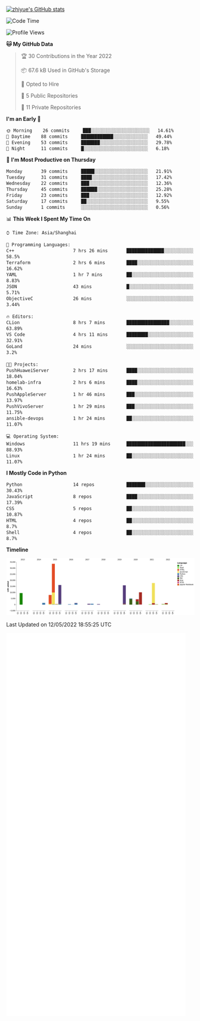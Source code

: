 
[![zhiyue's GitHub stats](https://github-readme-stats.vercel.app/api?username=zhiyue)](https://github.com/anuraghazra/github-readme-stats&&show_icons=true)

<!--START_SECTION:waka-->
![Code Time](http://img.shields.io/badge/Code%20Time-0%20secs-blue)

![Profile Views](http://img.shields.io/badge/Profile%20Views-10-blue)

**🐱 My GitHub Data** 

> 🏆 30 Contributions in the Year 2022
 > 
> 📦 67.6 kB Used in GitHub's Storage 
 > 
> 💼 Opted to Hire
 > 
> 📜 5 Public Repositories 
 > 
> 🔑 11 Private Repositories  
 > 
**I'm an Early 🐤** 

```text
🌞 Morning    26 commits     ███░░░░░░░░░░░░░░░░░░░░░░   14.61% 
🌆 Daytime    88 commits     ████████████░░░░░░░░░░░░░   49.44% 
🌃 Evening    53 commits     ███████░░░░░░░░░░░░░░░░░░   29.78% 
🌙 Night      11 commits     █░░░░░░░░░░░░░░░░░░░░░░░░   6.18%

```
📅 **I'm Most Productive on Thursday** 

```text
Monday       39 commits     █████░░░░░░░░░░░░░░░░░░░░   21.91% 
Tuesday      31 commits     ████░░░░░░░░░░░░░░░░░░░░░   17.42% 
Wednesday    22 commits     ███░░░░░░░░░░░░░░░░░░░░░░   12.36% 
Thursday     45 commits     ██████░░░░░░░░░░░░░░░░░░░   25.28% 
Friday       23 commits     ███░░░░░░░░░░░░░░░░░░░░░░   12.92% 
Saturday     17 commits     ██░░░░░░░░░░░░░░░░░░░░░░░   9.55% 
Sunday       1 commits      ░░░░░░░░░░░░░░░░░░░░░░░░░   0.56%

```


📊 **This Week I Spent My Time On** 

```text
⌚︎ Time Zone: Asia/Shanghai

💬 Programming Languages: 
C++                      7 hrs 26 mins       ██████████████░░░░░░░░░░░   58.5% 
Terraform                2 hrs 6 mins        ████░░░░░░░░░░░░░░░░░░░░░   16.62% 
YAML                     1 hr 7 mins         ██░░░░░░░░░░░░░░░░░░░░░░░   8.83% 
JSON                     43 mins             █░░░░░░░░░░░░░░░░░░░░░░░░   5.71% 
ObjectiveC               26 mins             ░░░░░░░░░░░░░░░░░░░░░░░░░   3.44%

🔥 Editors: 
CLion                    8 hrs 7 mins        ████████████████░░░░░░░░░   63.89% 
VS Code                  4 hrs 11 mins       ████████░░░░░░░░░░░░░░░░░   32.91% 
GoLand                   24 mins             ░░░░░░░░░░░░░░░░░░░░░░░░░   3.2%

🐱‍💻 Projects: 
PushHuaweiServer         2 hrs 17 mins       ████░░░░░░░░░░░░░░░░░░░░░   18.04% 
homelab-infra            2 hrs 6 mins        ████░░░░░░░░░░░░░░░░░░░░░   16.63% 
PushAppleServer          1 hr 46 mins        ███░░░░░░░░░░░░░░░░░░░░░░   13.97% 
PushVivoServer           1 hr 29 mins        ███░░░░░░░░░░░░░░░░░░░░░░   11.75% 
ansible-devops           1 hr 24 mins        ██░░░░░░░░░░░░░░░░░░░░░░░   11.07%

💻 Operating System: 
Windows                  11 hrs 19 mins      ██████████████████████░░░   88.93% 
Linux                    1 hr 24 mins        ██░░░░░░░░░░░░░░░░░░░░░░░   11.07%

```

**I Mostly Code in Python** 

```text
Python                   14 repos            ███████░░░░░░░░░░░░░░░░░░   30.43% 
JavaScript               8 repos             ████░░░░░░░░░░░░░░░░░░░░░   17.39% 
CSS                      5 repos             ██░░░░░░░░░░░░░░░░░░░░░░░   10.87% 
HTML                     4 repos             ██░░░░░░░░░░░░░░░░░░░░░░░   8.7% 
Shell                    4 repos             ██░░░░░░░░░░░░░░░░░░░░░░░   8.7%

```


**Timeline**

![Chart not found](https://raw.githubusercontent.com/zhiyue/zhiyue/main/charts/bar_graph.png) 


 Last Updated on 12/05/2022 18:55:25 UTC
<!--END_SECTION:waka-->

<!-- [![Top Langs](https://github-readme-stats.vercel.app/api/top-langs/?username=zhiyue)](https://github.com/anuraghazra/github-readme-stats) -->

![](./github-metrics.svg)

